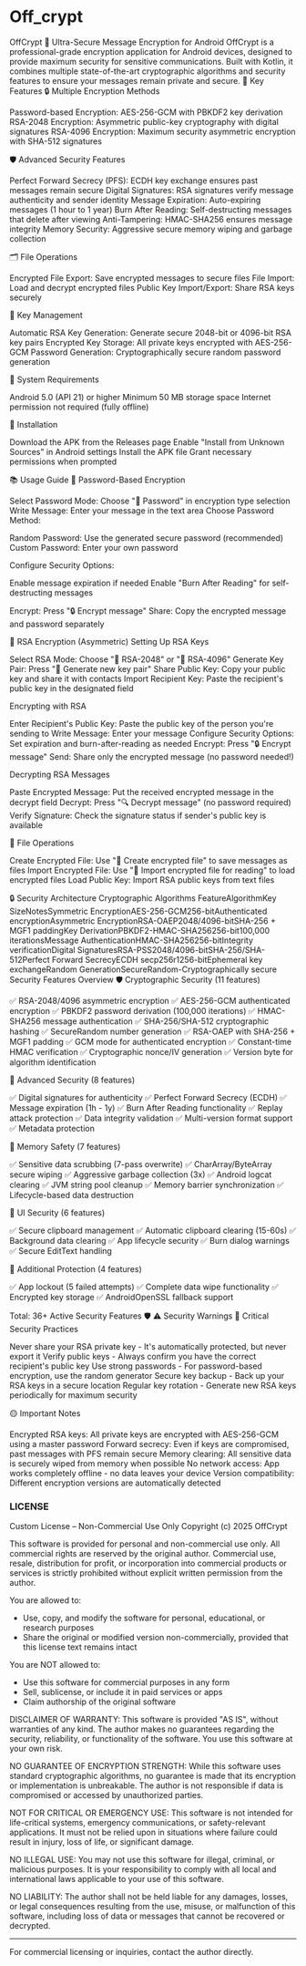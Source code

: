 # Off_crypt
OffCrypt 🔐
Ultra-Secure Message Encryption for Android
OffCrypt is a professional-grade encryption application for Android devices, designed to provide maximum security for sensitive communications. Built with Kotlin, it combines multiple state-of-the-art cryptographic algorithms and security features to ensure your messages remain private and secure.
🚀 Key Features
🔒 Multiple Encryption Methods

Password-based Encryption: AES-256-GCM with PBKDF2 key derivation
RSA-2048 Encryption: Asymmetric public-key cryptography with digital signatures
RSA-4096 Encryption: Maximum security asymmetric encryption with SHA-512 signatures

🛡️ Advanced Security Features

Perfect Forward Secrecy (PFS): ECDH key exchange ensures past messages remain secure
Digital Signatures: RSA signatures verify message authenticity and sender identity
Message Expiration: Auto-expiring messages (1 hour to 1 year)
Burn After Reading: Self-destructing messages that delete after viewing
Anti-Tampering: HMAC-SHA256 ensures message integrity
Memory Security: Aggressive secure memory wiping and garbage collection

🗂️ File Operations

Encrypted File Export: Save encrypted messages to secure files
File Import: Load and decrypt encrypted files
Public Key Import/Export: Share RSA keys securely

🔑 Key Management

Automatic RSA Key Generation: Generate secure 2048-bit or 4096-bit RSA key pairs
Encrypted Key Storage: All private keys encrypted with AES-256-GCM
Password Generation: Cryptographically secure random password generation

📱 System Requirements

Android 5.0 (API 21) or higher
Minimum 50 MB storage space
Internet permission not required (fully offline)

🔧 Installation

Download the APK from the Releases page
Enable "Install from Unknown Sources" in Android settings
Install the APK file
Grant necessary permissions when prompted

📚 Usage Guide
🔐 Password-Based Encryption

Select Password Mode: Choose "🔑 Password" in encryption type selection
Write Message: Enter your message in the text area
Choose Password Method:

Random Password: Use the generated secure password (recommended)
Custom Password: Enter your own password


Configure Security Options:

Enable message expiration if needed
Enable "Burn After Reading" for self-destructing messages


Encrypt: Press "🔒 Encrypt message"
Share: Copy the encrypted message and password separately

🔑 RSA Encryption (Asymmetric)
Setting Up RSA Keys

Select RSA Mode: Choose "🔐 RSA-2048" or "🔐 RSA-4096"
Generate Key Pair: Press "🔄 Generate new key pair"
Share Public Key: Copy your public key and share it with contacts
Import Recipient Key: Paste the recipient's public key in the designated field

Encrypting with RSA

Enter Recipient's Public Key: Paste the public key of the person you're sending to
Write Message: Enter your message
Configure Security Options: Set expiration and burn-after-reading as needed
Encrypt: Press "🔒 Encrypt message"
Send: Share only the encrypted message (no password needed!)

Decrypting RSA Messages

Paste Encrypted Message: Put the received encrypted message in the decrypt field
Decrypt: Press "🔍 Decrypt message" (no password required)
Verify Signature: Check the signature status if sender's public key is available

📁 File Operations

Create Encrypted File: Use "💾 Create encrypted file" to save messages as files
Import Encrypted File: Use "📁 Import encrypted file for reading" to load encrypted files
Load Public Key: Import RSA public keys from text files

🔒 Security Architecture
Cryptographic Algorithms
FeatureAlgorithmKey SizeNotesSymmetric EncryptionAES-256-GCM256-bitAuthenticated encryptionAsymmetric EncryptionRSA-OAEP2048/4096-bitSHA-256 + MGF1 paddingKey DerivationPBKDF2-HMAC-SHA256256-bit100,000 iterationsMessage AuthenticationHMAC-SHA256256-bitIntegrity verificationDigital SignaturesRSA-PSS2048/4096-bitSHA-256/SHA-512Perfect Forward SecrecyECDH secp256r1256-bitEphemeral key exchangeRandom GenerationSecureRandom-Cryptographically secure
Security Features Overview
🛡️ Cryptographic Security (11 features)

✅ RSA-2048/4096 asymmetric encryption
✅ AES-256-GCM authenticated encryption
✅ PBKDF2 password derivation (100,000 iterations)
✅ HMAC-SHA256 message authentication
✅ SHA-256/SHA-512 cryptographic hashing
✅ SecureRandom number generation
✅ RSA-OAEP with SHA-256 + MGF1 padding
✅ GCM mode for authenticated encryption
✅ Constant-time HMAC verification
✅ Cryptographic nonce/IV generation
✅ Version byte for algorithm identification

🔐 Advanced Security (8 features)

✅ Digital signatures for authenticity
✅ Perfect Forward Secrecy (ECDH)
✅ Message expiration (1h - 1y)
✅ Burn After Reading functionality
✅ Replay attack protection
✅ Data integrity validation
✅ Multi-version format support
✅ Metadata protection

🧠 Memory Safety (7 features)

✅ Sensitive data scrubbing (7-pass overwrite)
✅ CharArray/ByteArray secure wiping
✅ Aggressive garbage collection (3x)
✅ Android logcat clearing
✅ JVM string pool cleanup
✅ Memory barrier synchronization
✅ Lifecycle-based data destruction

📱 UI Security (6 features)

✅ Secure clipboard management
✅ Automatic clipboard clearing (15-60s)
✅ Background data clearing
✅ App lifecycle security
✅ Burn dialog warnings
✅ Secure EditText handling

🚨 Additional Protection (4 features)

✅ App lockout (5 failed attempts)
✅ Complete data wipe functionality
✅ Encrypted key storage
✅ AndroidOpenSSL fallback support

Total: 36+ Active Security Features 🛡️
⚠️ Security Warnings
🔴 Critical Security Practices

Never share your RSA private key - It's automatically protected, but never export it
Verify public keys - Always confirm you have the correct recipient's public key
Use strong passwords - For password-based encryption, use the random generator
Secure key backup - Back up your RSA keys in a secure location
Regular key rotation - Generate new RSA keys periodically for maximum security

🟡 Important Notes

Encrypted RSA keys: All private keys are encrypted with AES-256-GCM using a master password
Forward secrecy: Even if keys are compromised, past messages with PFS remain secure
Memory clearing: All sensitive data is securely wiped from memory when possible
No network access: App works completely offline - no data leaves your device
Version compatibility: Different encryption versions are automatically detected


### LICENSE ###


Custom License – Non-Commercial Use Only
Copyright (c) 2025 OffCrypt

This software is provided for personal and non-commercial use only.
All commercial rights are reserved by the original author. Commercial use, resale, distribution for profit, or incorporation into commercial products or services is strictly prohibited without explicit written permission from the author.

You are allowed to:
- Use, copy, and modify the software for personal, educational, or research purposes
- Share the original or modified version non-commercially, provided that this license text remains intact

You are NOT allowed to:
- Use this software for commercial purposes in any form
- Sell, sublicense, or include it in paid services or apps
- Claim authorship of the original software

DISCLAIMER OF WARRANTY:
This software is provided "AS IS", without warranties of any kind. The author makes no guarantees regarding the security, reliability, or functionality of the software. You use this software at your own risk.

NO GUARANTEE OF ENCRYPTION STRENGTH:
While this software uses standard cryptographic algorithms, no guarantee is made that its encryption or implementation is unbreakable. The author is not responsible if data is compromised or accessed by unauthorized parties.

NOT FOR CRITICAL OR EMERGENCY USE:
This software is not intended for life-critical systems, emergency communications, or safety-relevant applications. It must not be relied upon in situations where failure could result in injury, loss of life, or significant damage.

NO ILLEGAL USE:
You may not use this software for illegal, criminal, or malicious purposes. It is your responsibility to comply with all local and international laws applicable to your use of this software.

NO LIABILITY:
The author shall not be held liable for any damages, losses, or legal consequences resulting from the use, misuse, or malfunction of this software, including loss of data or messages that cannot be recovered or decrypted.

---

For commercial licensing or inquiries, contact the author directly.


